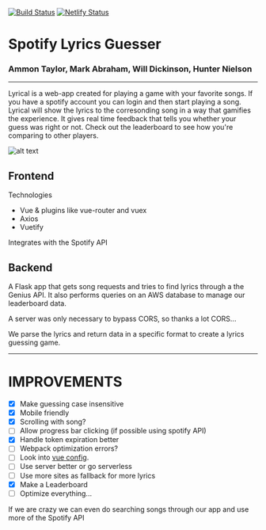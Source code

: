 [![Build Status](https://travis-ci.org/russell-hustle/lyrical.svg?branch=main)](https://travis-ci.org/russell-hustle/lyrical) [![Netlify Status](https://api.netlify.com/api/v1/badges/c43063cc-a07c-4eb4-ab82-99ee4f1f82e2/deploy-status)](https://app.netlify.com/sites/spotify-lyrical/deploys)

# Spotify Lyrics Guesser

### Ammon Taylor, Mark Abraham, Will Dickinson, Hunter Nielson

---

Lyrical is a web-app created for playing a game with your favorite songs. If you have a spotify account you can login and then start playing a song. Lyrical will show the lyrics to the corresonding song in a way that gamifies the experience. It gives real time feedback that tells you whether your guess was right or not. Check out the leaderboard to see how you're comparing to other players.

![alt text][demo]

[demo]: https://github.com/russell-hustle/lyrical/blob/main/LyricalDemo.gif


## Frontend

Technologies
- Vue & plugins like vue-router and vuex
- Axios
- Vuetify

Integrates with the Spotify API

## Backend

A Flask app that gets song requests and tries to find lyrics through a the Genius API. It also performs queries on an AWS database to manage our leaderboard data.

A server was only necessary to bypass CORS, so thanks a lot CORS...

We parse the lyrics and return data in a specific format to create a lyrics guessing game.

---

# IMPROVEMENTS

- [x] Make guessing case insensitive
- [x] Mobile friendly
- [x] Scrolling with song?
- [ ] Allow progress bar clicking (if possible using spotify API)
- [x] Handle token expiration better
- [ ] Webpack optimization errors?
- [ ] Look into [vue config](https://cli.vuejs.org/config/).
- [ ] Use server better or go serverless
- [ ] Use more sites as fallback for more lyrics
- [x] Make a Leaderboard
- [ ] Optimize everything...

If we are crazy we can even do searching songs through our app and use more of the Spotify API
